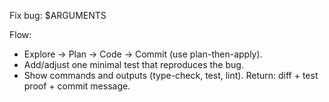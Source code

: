 Fix bug: $ARGUMENTS

Flow:
- Explore → Plan → Code → Commit (use plan-then-apply).
- Add/adjust one minimal test that reproduces the bug.
- Show commands and outputs (type-check, test, lint).
Return: diff + test proof + commit message.
